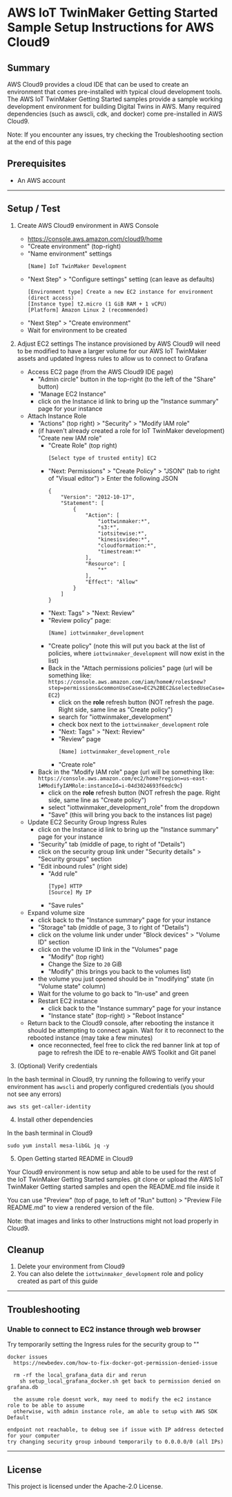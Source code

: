 # AWS IoT TwinMaker Getting Started Sample Setup Instructions for AWS Cloud9

## Summary

AWS Cloud9 provides a cloud IDE that can be used to create an environment that comes pre-installed with typical cloud development tools. The AWS IoT TwinMaker Getting Started samples provide a sample working development environment for building Digital Twins in AWS. Many required dependencies (such as awscli, cdk, and docker) come pre-installed in AWS Cloud9.

Note: If you encounter any issues, try checking the Troubleshooting section at the end of this page

## Prerequisites

* An AWS account

---

## Setup / Test

1. Create AWS Cloud9 environment in AWS Console
    - https://console.aws.amazon.com/cloud9/home
    - "Create environment" (top-right)
    - "Name environment" settings
        ```
        [Name] IoT TwinMaker Development
        ```
    - "Next Step" > "Configure settings" setting (can leave as defaults)
        ```
        [Environment type] Create a new EC2 instance for environment (direct access)
        [Instance type] t2.micro (1 GiB RAM + 1 vCPU)
        [Platform] Amazon Linux 2 (recommended)
        ```
    - "Next Step" > "Create environment"
    - Wait for environment to be created
2. Adjust EC2 settings
    The instance provisioned by AWS Cloud9 will need to be modified to have a larger volume for our AWS IoT TwinMaker assets and updated Ingress rules to allow us to connect to Grafana

    - Access EC2 page (from the AWS Cloud9 IDE page)
        - "Admin circle" button in the top-right (to the left of the "Share" button)
        - "Manage EC2 Instance"
        - click on the Instance id link to bring up the "Instance summary" page for your instance
    - Attach Instance Role
        - "Actions" (top right) > "Security" > "Modify IAM role"
        - (if haven't already created a role for IoT TwinMaker development) "Create new IAM role"
            - "Create Role" (top right)
                ```
                [Select type of trusted entity] EC2
                ```
            - "Next: Permissions" > "Create Policy" > "JSON" (tab to right of "Visual editor") > Enter the following JSON
                ```
                {
                    "Version": "2012-10-17",
                    "Statement": [
                        {
                            "Action": [
                                "iottwinmaker:*",
                                "s3:*",
                                "iotsitewise:*",
                                "kinesisvideo:*",
                                "cloudformation:*",
                                "timestream:*"
                            ],
                            "Resource": [
                                "*"
                            ],
                            "Effect": "Allow"
                        }
                    ]
                }
                ```
            - "Next: Tags" > "Next: Review"
            - "Review policy" page:
              ```
              [Name] iottwinmaker_development
              ```
            - "Create policy" (note this will put you back at the list of policies, where `iottwinmaker_development` will now exist in the list)
            - Back in the "Attach permissions policies" page (url will be something like: `https://console.aws.amazon.com/iam/home#/roles$new?step=permissions&commonUseCase=EC2%2BEC2&selectedUseCase=EC2`)
                - click on the **role** refresh button (NOT refresh the page. Right side, same line as "Create policy")
                - search for "iottwinmaker_development"
                - check box next to the `iottwinmaker_development` role
                - "Next: Tags" > "Next: Review"
                - "Review" page
                    ```
                    [Name] iottwinmaker_development_role
                    ```
                - "Create role"
        - Back in the "Modify IAM role" page (url will be something like: `https://console.aws.amazon.com/ec2/home?region=us-east-1#ModifyIAMRole:instanceId=i-04d3024693f6edc9c`)
            - click on the **role** refresh button (NOT refresh the page. Right side, same line as "Create policy")
            - select "iottwinmaker_development_role" from the dropdown
            - "Save" (this will bring you back to the instances list page)
    - Update EC2 Security Group Ingress Rules
        - click on the Instance id link to bring up the "Instance summary" page for your instance
        - "Security" tab (middle of page, to right of "Details")
        - click on the security group link under "Security details" > "Security groups" section
        - "Edit inbound rules" (right side)
            - "Add rule"
                ```
                [Type] HTTP
                [Source] My IP
                ```
            - "Save rules"
    - Expand volume size
        - click back to the "Instance summary" page for your instance
        - "Storage" tab (middle of page, 3 to right of "Details")
        - click on the volume link under under "Block devices" > "Volume ID" section
        - click on the volume ID link in the "Volumes" page
            - "Modify" (top right)
            - Change the Size to `20` GiB
            - "Modify" (this brings you back to the volumes list)
        - the volume you just opened should be in "modifying" state (in "Volume state" column)
        - Wait for the volume to go back to "In-use" and green
        - Restart EC2 instance
            - click back to the "Instance summary" page for your instance
            - "Instance state" (top-right) > "Reboot Instance"
    - Return back to the Cloud9 console, after rebooting the instance it should be attempting to connect again. Wait for it to reconnect to the rebooted instance (may take a few minutes)
        - once reconnected, feel free to click the red banner link at top of page to refresh the IDE to re-enable AWS Toolkit and Git panel

3. (Optional) Verify credentials

  In the bash terminal in Cloud9, try running the following to verify your environment has `awscli` and properly configured credentials (you should not see any errors)

  ```
  aws sts get-caller-identity
  ```

4. Install other dependencies

  In the bash terminal in Cloud9

  ```
  sudo yum install mesa-libGL jq -y
  ```

5. Open Getting started README in Cloud9

  Your Cloud9 environment is now setup and able to be used for the rest of the IoT TwinMaker Getting Started samples. git clone or upload the AWS IoT TwinMaker Getting started samples and open the README.md file inside it

  You can use "Preview" (top of page, to left of "Run" button) > "Preview File README.md" to view a rendered version of the file.

  Note: that images and links to other Instructions might not load properly in Cloud9.

## Cleanup

  1. Delete your environment from Cloud9
  2. You can also delete the `iottwinmaker_development` role and policy created as part of this guide

---

## Troubleshooting

### Unable to connect to EC2 instance through web browser

Try temporarily setting the Ingress rules for the security group to ""
```
docker issues
  https://newbedev.com/how-to-fix-docker-got-permission-denied-issue 

  rm -rf the local_grafana_data dir and rerun
    sh setup_local_grafana_docker.sh get back to permission denied on grafana.db

  the assume role doesnt work, may need to modify the ec2 instance role to be able to assume
  otherwise, with admin instance role, am able to setup with AWS SDK Default

endpoint not reachable, to debug see if issue with IP address detected for your computer
try changing security group inbound temporarily to 0.0.0.0/0 (all IPs)
```

---

## License

This project is licensed under the Apache-2.0 License.